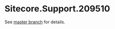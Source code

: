 # Sitecore.Support.209510

See [master branch](https://github.com/sitecoresupport/Sitecore.Support.209510) for details.